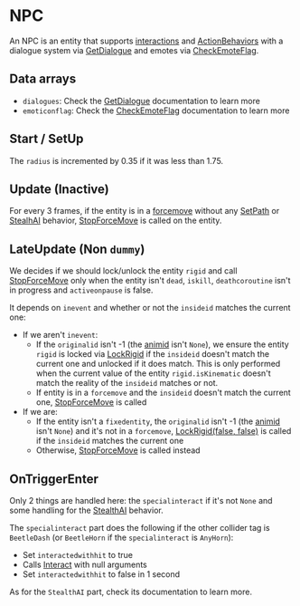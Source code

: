 # NPC
An NPC is an entity that supports [interactions](Interaction.md) and [ActionBehaviors](ActionBehaviors.md) with a dialogue system via [GetDialogue](Notable%20methods/GetDialogue.md) and emotes via [CheckEmoteFlag](Notable%20methods/CheckEmoteFlag.md).

## Data arrays
- `dialogues`: Check the [GetDialogue](Notable%20methods/GetDialogue.md) documentation to learn more
- `emoticonflag`: Check the [CheckEmoteFlag](Notable%20methods/CheckEmoteFlag.md) documentation to learn more

## Start / SetUp
The `radius` is incremented by 0.35 if it was less than 1.75.

## Update (Inactive)
For every 3 frames, if the entity is in a [forcemove](../EntityControl/EntityControl%20Methods.md#forcemove) without any [SetPath](ActionBehaviors/SetPath.md) or [StealhAI](ActionBehaviors/StealthAI.md) behavior, [StopForceMove](../EntityControl/EntityControl%20Methods.md#StopForceMove) is called on the entity.

## LateUpdate (Non `dummy`)
We decides if we should lock/unlock the entity `rigid` and call [StopForceMove](../EntityControl/EntityControl%20Methods.md#StopForceMove) only when the entity isn't `dead`, `iskill`, `deathcoroutine` isn't in progress and `activeonpause` is false. 

It depends on `inevent` and whether or not the `insideid` matches the current one:

- If we aren't `inevent`: 
    - If the `originalid` isn't -1 (the [animid](../../Enums%20and%20IDs/AnimIDs.md) isn't `None`), we ensure the entity `rigid` is locked via [LockRigid](../EntityControl/EntityControl%20Methods.md#lockrigid) if the `insideid` doesn't match the current one and unlocked if it does match. This is only performed when the current value of the entity `rigid.isKinematic` doesn't match the reality of the `insideid` matches or not.
    - If entity is in a `forcemove` and the `insideid` doesn't match the current one, [StopForceMove](../EntityControl/EntityControl%20Methods.md#StopForceMove) is called
- If we are:
    - If the entity isn't a `fixedentity`, the `originalid` isn't -1 (the [animid](../../Enums%20and%20IDs/AnimIDs.md) isn't `None`) and it's not in a `forcemove`, [LockRigid(false, false)](../EntityControl/EntityControl%20Methods.md#lockrigid) is called if the `insideid` matches the current one
    - Otherwise, [StopForceMove](../EntityControl/EntityControl%20Methods.md#StopForceMove) is called instead

## OnTriggerEnter
Only 2 things are handled here: the `specialinteract` if it's not `None` and some handling for the [StealthAI](ActionBehaviors/StealthAI.md) behavior.

The `specialinteract` part does the following if the other collider tag is `BeetleDash` (or `BeetleHorn` if the `specialinteract` is `AnyHorn`):

- Set `interactedwithhit` to true
- Calls [Interact](Notable%20methods/Interact.md) with null arguments
- Set `interactedwithhit` to false in 1 second

As for the `StealthAI` part, check its documentation to learn more.